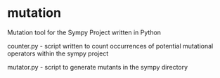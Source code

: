# mutation
Mutation tool for the Sympy Project written in Python

counter.py - script written to count occurrences of potential mutational operators within the sympy project

mutator.py - script to generate mutants in the sympy directory
